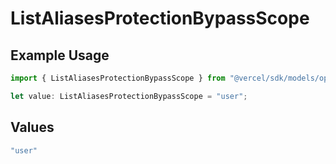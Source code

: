 # ListAliasesProtectionBypassScope

## Example Usage

```typescript
import { ListAliasesProtectionBypassScope } from "@vercel/sdk/models/operations/listaliases.js";

let value: ListAliasesProtectionBypassScope = "user";
```

## Values

```typescript
"user"
```